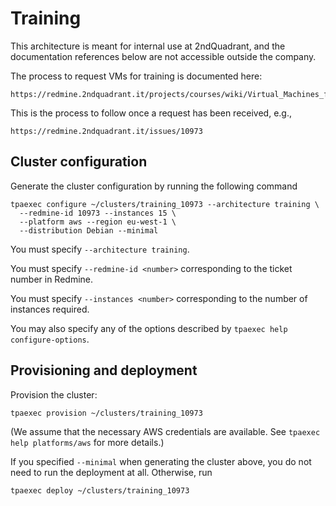 Training
========

This architecture is meant for internal use at 2ndQuadrant, and the
documentation references below are not accessible outside the company.

The process to request VMs for training is documented here:

    https://redmine.2ndquadrant.it/projects/courses/wiki/Virtual_Machines_for_training

This is the process to follow once a request has been received, e.g.,

    https://redmine.2ndquadrant.it/issues/10973

Cluster configuration
---------------------

Generate the cluster configuration by running the following command

```
tpaexec configure ~/clusters/training_10973 --architecture training \
  --redmine-id 10973 --instances 15 \
  --platform aws --region eu-west-1 \
  --distribution Debian --minimal
```

You must specify ``--architecture training``.

You must specify ``--redmine-id <number>`` corresponding to the ticket
number in Redmine.

You must specify ``--instances <number>`` corresponding to the number of
instances required.

You may also specify any of the options described by
``tpaexec help configure-options``.

Provisioning and deployment
---------------------------

Provision the cluster:

```
tpaexec provision ~/clusters/training_10973
```

(We assume that the necessary AWS credentials are available. See
``tpaexec help platforms/aws`` for more details.)

If you specified ``--minimal`` when generating the cluster above, you do
not need to run the deployment at all. Otherwise, run

```
tpaexec deploy ~/clusters/training_10973
```
